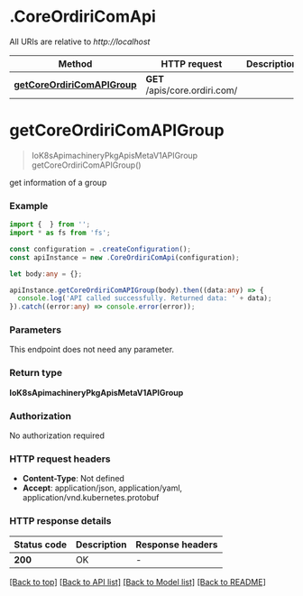 # .CoreOrdiriComApi

All URIs are relative to *http://localhost*

Method | HTTP request | Description
------------- | ------------- | -------------
[**getCoreOrdiriComAPIGroup**](CoreOrdiriComApi.md#getCoreOrdiriComAPIGroup) | **GET** /apis/core.ordiri.com/ | 


# **getCoreOrdiriComAPIGroup**
> IoK8sApimachineryPkgApisMetaV1APIGroup getCoreOrdiriComAPIGroup()

get information of a group

### Example


```typescript
import {  } from '';
import * as fs from 'fs';

const configuration = .createConfiguration();
const apiInstance = new .CoreOrdiriComApi(configuration);

let body:any = {};

apiInstance.getCoreOrdiriComAPIGroup(body).then((data:any) => {
  console.log('API called successfully. Returned data: ' + data);
}).catch((error:any) => console.error(error));
```


### Parameters
This endpoint does not need any parameter.


### Return type

**IoK8sApimachineryPkgApisMetaV1APIGroup**

### Authorization

No authorization required

### HTTP request headers

 - **Content-Type**: Not defined
 - **Accept**: application/json, application/yaml, application/vnd.kubernetes.protobuf


### HTTP response details
| Status code | Description | Response headers |
|-------------|-------------|------------------|
**200** | OK |  -  |

[[Back to top]](#) [[Back to API list]](README.md#documentation-for-api-endpoints) [[Back to Model list]](README.md#documentation-for-models) [[Back to README]](README.md)


